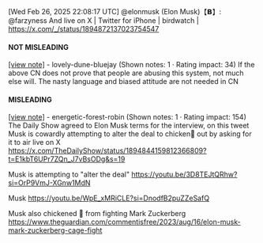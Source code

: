 [Wed Feb 26, 2025 22:08:17 UTC] @elonmusk (Elon Musk)【𝗕】: @farzyness And live on X | Twitter for iPhone | birdwatch | https://x.com/_/status/1894872137023754547

#### NOT MISLEADING

[[view note]](https://x.com/i/birdwatch/n/1895017739464638498) - lovely-dune-bluejay (Shown notes: 1 · Rating impact: 34)
If the above CN does not prove that people are abusing this system, not much else will. The nasty language and biased attitude are not needed in CN

#### MISLEADING

[[view note]](https://x.com/i/birdwatch/n/1894996595424285020) - energetic-forest-robin (Shown notes: 1 · Rating impact: 154)
The Daily Show agreed to Elon Musk terms for the interview, on this tweet Musk is cowardly attempting to alter the deal to chicken🐔 out by asking for it to air live on X
https://x.com/TheDailyShow/status/1894844159812366809?t=E1kbT6UPr7ZQn_J7vBsODg&s=19

Musk is attempting to "alter the deal"
https://youtu.be/3D8TEJtQRhw?si=OrP9VmJ-XGnw1MdN

Musk https://youtu.be/WpE_xMRiCLE?si=DnodfB2puZZeSafQ

Musk also chickened 🐔 from fighting Mark Zuckerberg
https://www.theguardian.com/commentisfree/2023/aug/16/elon-musk-mark-zuckerberg-cage-fight
